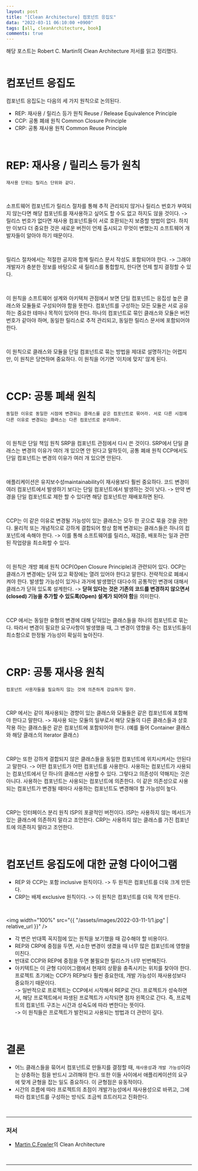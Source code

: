 ```yaml
---
layout: post
title: "[Clean Architecture] 컴포넌트 응집도"
data: "2022-03-11 06:10:00 +0900"
tags: [all, cleanArchitecture, book]
comments: true
---
```


해당 포스트는 Robert C. Martin의 Clean Architecture 저서를 읽고 정리했다.
<br>
<br>

# 컴포넌트 응집도

컴포넌트 응집도는 다음의 세 가지 원칙으로 논의된다.

- REP: 재사용 / 릴리스 등가 원칙 Reuse / Release Equivalence Principle
- CCP: 공통 폐쇄 원칙 Common Closure Principle
- CRP: 공통 재사용 원칙 Common Reuse Principle

<br>

# REP: 재사용 / 릴리스 등가 원칙

`재사용 단위는 릴리스 단위와 같다.`

<br>

소프트웨어 컴포넌트가 릴리스 절차를 통해 추적 관리되지 않거나 릴리스 번호가 부여되지 않는다면 해당 컴포넌트를 재사용하고 싶어도 할 수도 없고 하지도 않을 것이다.
-> 릴리스 번호가 없다면 재사용 컴포넌트들이 서로 호환되는지 보증할 방법이 없다. 하지만 이보다 더 중요한 것은 새로운 버전이 언제 출시되고 무엇이 변했는지 소프트웨어 개발자들이 알아야 하기 때문이다.

<br>

릴리스 절차에서는 적절한 공지와 함께 릴리스 문서 작성도 포함되어야 한다.
-> 그래야 개발자가 충분한 정보를 바탕으로 새 릴리스를 통합할지, 한다면 언제 할지 결정할 수 있다.

<br>

이 원칙을 소프트웨어 설계와 아키텍처 관점에서 보면 단일 컴포넌트는 응집성 높은 클래스와 모듈들로 구성되어야 함을 뜻한다. 컴포넌트를 구성하는 모든 모듈은 서로 공유하는 중요한 테마나 목적이 있어야 한다. 하나의 컴포넌트로 묶인 클래스와 모듈은 버전 번호가 같아야 하며, 동일한 릴리스로 추적 관리되고, 동일한 릴리스 문서에 포함되어야 한다.

<br>

이 원칙으로 클래스와 모듈을 단일 컴포넌트로 묶는 방법을 제대로 설명하기는 어렵지만, 이 원칙은 당연하며 중요하다. 이 원칙을 어기면 '이치에 맞지' 않게 된다.

<br>

# CCP: 공통 폐쇄 원칙

`동일한 이유로 동일한 시점에 변경되는 클래스를 같은 컴포넌트로 묶어라. 서로 다른 시점에 다른 이유로 변경되는 클래스는 다른 컴포넌트로 분리하라.`

<br>

이 원칙은 단일 책임 원칙 SRP을 컴포넌트 관점에서 다시 쓴 것이다. SRP에서 단일 클래스는 변경의 이유가 여러 개 있으면 안 된다고 말하듯이, 공통 폐쇄 원칙 CCP에서도 단일 컴포넌트는 변경의 이유가 여러 개 있으면 안된다.

<br>

애플리케이션은 유지보수성maintainability이 재사용보다 훨씬 중요하다. 코드 변경이 여러 컴포넌트에서 발생하기 보다는 단일 컴포넌트에서 발생하는 것이 낫다.
-> 만약 변경을 단일 컴포넌트로 제한 할 수 있다면 해당 컴포넌트만 재배포하면 된다.

<br>

CCP는 이 같은 이유로 변경될 가능성이 있는 클래스는 모두 한 곳으로 묶을 것을 권한다. 물리적 또는 개념적으로 강하게 결합되어 항상 함께 변경되는 클래스들은 하나의 컴포넌트에 속해야 한다.
-> 이를 통해 소프트웨어를 릴리스, 재검증, 배포하는 일과 관련된 작업량을 최소화할 수 있다.

<br>

이 원칙은 개방 폐쇄 원칙 OCP(Open Closure Principle)과 관련되어 있다. OCP는 클래스가 변경에는 닫혀 있고 확장에는 열려 있어야 한다고 말한다. 전략적으로 폐쇄시켜야 한다. 발생할 가능성이 있거나 과거에 발생했던 대다수의 공통적인 변경에 대해서 클래스가 닫혀 있도록 설계한다.
-> **닫혀 있다는 것은 기존의 코드를 변경하지 않으면서 (closed) 기능을 추가할 수 있도록(Open) 설계가 되어야 함**을 의미한다.

<br>

CCP 에서는 동일한 유형의 변경에 대해 닫혀있는 클래스들을 하나의 컴포넌트로 묶는다. 따라서 변경이 필요한 요구사항이 발생했을 때, 그 변경이 영향을 주는 컴포넌트들이 최소함으로 한정될 가능성이 확실히 높아진다.

<br>

# CRP: 공통 재사용 원칙

`컴포넌트 사용자들을 필요하지 않는 것에 의존하게 강요하지 말라.`

<br>

CRP 에서는 같이 재사용되는 경향이 있는 클래스와 모듈들은 같은 컴포넌트에 포함해야 한다고 말한다.
-> 재사용 되는 모듈의 일부로서 해당 모듈의 다른 클래스들과 상호작용 하는 클래스들은 같은 컴포넌트에 포함되어야 한다. (예를 들어 Container 클래스와 해당 클래스의 Iterator 클래스)

<br>

CRP는 또한 강하게 결합되지 않은 클래스들을 동일한 컴포넌트에 위치시켜서는 안된다고 말한다.
-> 어떤 컴포넌트가 어떤 컴포넌트를 사용한다. 사용하는 컴포넌트가 사용되는 컴포넌트에서 단 하나의 클래스만 사용할 수 있다. 그렇다고 의존성이 약해지는 것은 아니다. 사용하는 컴포넌트는 사용되는 컴포넌트에 의존한다. 이 같은 의존성으로 사용되는 컴포넌트가 변경될 때마다 사용하는 컴포넌트도 변경해야 할 가능성이 높다.

<br>

CRP는 인터페이스 분리 원칙 ISP의 포괄적인 버전이다. ISP는 사용하지 않는 메서드가 있는 클래스에 의존하지 말라고 조언한다. CRP는 사용하지 않는 클래스를 가진 컴포넌트에 의존하지 말라고 조언한다.

<br>

# 컴포넌트 응집도에 대한 균형 다이어그램

- REP 와 CCP는 포함 inclusive 원칙이다. -> 두 원칙은 컴포넌트를 더욱 크게 만든다.
- CRP는 배제 exclusive 원칙이다. -> 이 원칙은 컴포넌트를 더욱 작게 만든다.

<br>

<img width="100%" src="{{ "/assets/images/2022-03-11-1/1.jpg" | relative_url }}" />

- 각 변은 반대쪽 꼭지점에 있는 원칙을 보기했을 때 감수해야 할 비용이다.
- REP와 CRP에 중점을 두면, 사소한 변경이 생겼을 때 너무 많은 컴포넌트에 영향을 미친다.
- 반대로 CCP와 REP에 중점을 두면 불필요한 릴리스가 너무 빈번해진다.
- 아키텍트는 이 균형 다이어그램에서 현재의 상황을 충족시키는 위치를 찾아야 한다. 프로젝트 초기에는 CCP가 REP보다 훨씬 중요한데, 개발 가능성이 재사용성보다 중요하기 때문이다.<br>
  -> 일반적으로 프로젝트는 CCP에서 시작해서 REP로 간다. 프로젝트가 성숙하면서, 해당 프로젝트에서 파생된 프로젝트가 시작되면 점차 왼쪽으로 간다. 즉, 프로젝트의 컴포넌트 구조는 시간과 성숙도에 따라 변한다는 뜻이다.<br>
  -> 이 원칙들은 프로젝트가 발전되고 사용되는 방법과 더 관련이 깊다.

<br>

# 결론

- 어느 클래스들을 묶어서 컴포넌트로 만들지를 결정할 때, `재사용성`과 `개발 가능성`이라는 상충하는 힘을 반드시 고려해야 한다. 또한 이들 사이에서 애플리케이션의 요구에 맞게 균형을 잡는 일도 중요하다. 이 균형점은 유동적이다.
- 시간의 흐름에 따라 프로젝트의 초점이 개발가능성에서 재사용성으로 바뀌고, 그에 따라 컴포넌트를 구성하는 방식도 조금씩 흐트러지고 진화한다.

<br>

---

### 저서

- <a href="https://martinfowler.com" target="_blank">Martin C.Fowler</a>의 Clean Architecture

<br>

---
